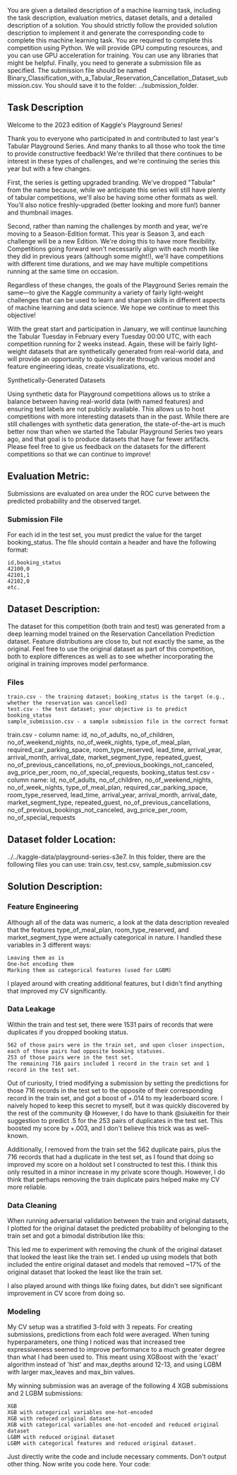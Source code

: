 You are given a detailed description of a machine learning task, including the task description, evaluation metrics, dataset details, and a detailed description of a solution.
You should strictly follow the provided solution description to implement it and generate the corresponding code to complete this machine learning task.
You are required to complete this competition using Python. We will provide GPU computing resources, and you can use GPU acceleration for training.
You can use any libraries that might be helpful.
Finally, you need to generate a submission file as specified. The submission file should be named Binary_Classification_with_a_Tabular_Reservation_Cancellation_Dataset_submission.csv. You should save it to the folder: ../submission_folder.

## Task Description
Welcome to the 2023 edition of Kaggle's Playground Series!

Thank you to everyone who participated in and contributed to last year's Tabular Playground Series. And many thanks to all those who took the time to provide constructive feedback! We're thrilled that there continues to be interest in these types of challenges, and we're continuing the series this year but with a few changes.

First, the series is getting upgraded branding. We've dropped "Tabular" from the name because, while we anticipate this series will still have plenty of tabular competitions, we'll also be having some other formats as well. You'll also notice freshly-upgraded (better looking and more fun!) banner and thumbnail images. 

Second, rather than naming the challenges by month and year, we're moving to a Season-Edition format. This year is Season 3, and each challenge will be a new Edition. We're doing this to have more flexibility. Competitions going forward won't necessarily align with each month like they did in previous years (although some might!), we'll have competitions with different time durations, and we may have multiple competitions running at the same time on occasion.

Regardless of these changes, the goals of the Playground Series remain the same—to give the Kaggle community a variety of fairly light-weight challenges that can be used to learn and sharpen skills in different aspects of machine learning and data science. We hope we continue to meet this objective!

With the great start and participation in January, we will continue launching the Tabular Tuesday in February every Tuesday 00:00 UTC, with each competition running for 2 weeks instead. Again, these will be fairly light-weight datasets that are synthetically generated from real-world data, and will provide an opportunity to quickly iterate through various model and feature engineering ideas, create visualizations, etc.

Synthetically-Generated Datasets

Using synthetic data for Playground competitions allows us to strike a balance between having real-world data (with named features) and ensuring test labels are not publicly available. This allows us to host competitions with more interesting datasets than in the past. While there are still challenges with synthetic data generation, the state-of-the-art is much better now than when we started the Tabular Playground Series two years ago, and that goal is to produce datasets that have far fewer artifacts. Please feel free to give us feedback on the datasets for the different competitions so that we can continue to improve!

##  Evaluation Metric:
Submissions are evaluated on area under the ROC curve between the predicted probability and the observed target.
### Submission File
For each id in the test set, you must predict the value for the target booking_status. The file should contain a header and have the following format:

    id,booking_status
    42100,0
    42101,1
    42102,0
    etc.


##  Dataset Description:
The dataset for this competition (both train and test) was generated from a deep learning model trained on the Reservation Cancellation Prediction dataset. Feature distributions are close to, but not exactly the same, as the original. Feel free to use the original dataset as part of this competition, both to explore differences as well as to see whether incorporating the original in training improves model performance.

### Files

    train.csv - the training dataset; booking_status is the target (e.g., whether the reservation was cancelled)
    test.csv - the test dataset; your objective is to predict booking_status
    sample_submission.csv - a sample submission file in the correct format

train.csv - column name: id, no_of_adults, no_of_children, no_of_weekend_nights, no_of_week_nights, type_of_meal_plan, required_car_parking_space, room_type_reserved, lead_time, arrival_year, arrival_month, arrival_date, market_segment_type, repeated_guest, no_of_previous_cancellations, no_of_previous_bookings_not_canceled, avg_price_per_room, no_of_special_requests, booking_status
test.csv - column name: id, no_of_adults, no_of_children, no_of_weekend_nights, no_of_week_nights, type_of_meal_plan, required_car_parking_space, room_type_reserved, lead_time, arrival_year, arrival_month, arrival_date, market_segment_type, repeated_guest, no_of_previous_cancellations, no_of_previous_bookings_not_canceled, avg_price_per_room, no_of_special_requests


## Dataset folder Location: 
../../kaggle-data/playground-series-s3e7. In this folder, there are the following files you can use: train.csv, test.csv, sample_submission.csv

## Solution Description:
### Feature Engineering
Although all of the data was numeric, a look at the data description revealed that the features type_of_meal_plan, room_type_reserved, and market_segment_type were actually categorical in nature. I handled these variables in 3 different ways:

    Leaving them as is
    One-hot encoding them
    Marking them as categorical features (used for LGBM)

I played around with creating additional features, but I didn't find anything that improved my CV significantly. 
### Data Leakage
Within the train and test set, there were 1531 pairs of records that were duplicates if you dropped booking status. 

    562 of those pairs were in the train set, and upon closer inspection, each of those pairs had opposite booking statuses. 
    253 of those pairs were in the test set. 
    The remaining 716 pairs included 1 record in the train set and 1 record in the test set. 

Out of curiosity, I tried modifying a submission by setting the predictions for those 716 records in the test set to the opposite of their corresponding record in the train set, and got a boost of +.014 to my leaderboard score. I naively hoped to keep this secret to myself, but it was quickly discovered by the rest of the community 😅 However, I do have to thank @siukeitin for their suggestion to predict .5 for the 253 pairs of duplicates in the test set. This boosted my score by +.003, and I don't believe this trick was as well-known.

Additionally, I removed from the train set the 562 duplicate pairs, plus the 716 records that had a duplicate in the test set, as I found that doing so improved my score on a holdout set I constructed to test this. I think this only resulted in a minor increase in my private score though. However, I do think that perhaps removing the train duplicate pairs helped make my CV more reliable.

### Data Cleaning
When running adversarial validation between the train and original datasets, I plotted for the original dataset the predicted probability of belonging to the train set and got a bimodal distribution like this:

This led me to experiment with removing the chunk of the original dataset that looked the least like the train set. I ended up using models that both included the entire original dataset and models that removed ~17% of the original dataset that looked the least like the train set.

I also played around with things like fixing dates, but didn't see significant improvement in CV score from doing so.

### Modeling
My CV setup was a stratified 3-fold with 3 repeats. For creating submissions, predictions from each fold were averaged. When tuning hyperparameters, one thing I noticed was that increased tree expressiveness seemed to improve performance to a much greater degree than what I had been used to. This meant using XGBoost with the 'exact' algorithm instead of 'hist' and max_depths around 12-13, and using LGBM with larger max_leaves and max_bin values.

My winning submission was an average of the following 4 XGB submissions and 2 LGBM submissions:

    XGB
    XGB with categorical variables one-hot-encoded
    XGB with reduced original dataset
    XGB with categorical variables one-hot-encoded and reduced original dataset
    LGBM with reduced original dataset
    LGBM with categorical features and reduced original dataset.


Just directly write the code and include necessary comments. Don't output other thing. Now write you code here. 
Your code:
